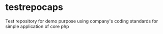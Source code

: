 testrepocaps
============

Test repository for demo purpose using company's coding standards for simple application of core php
